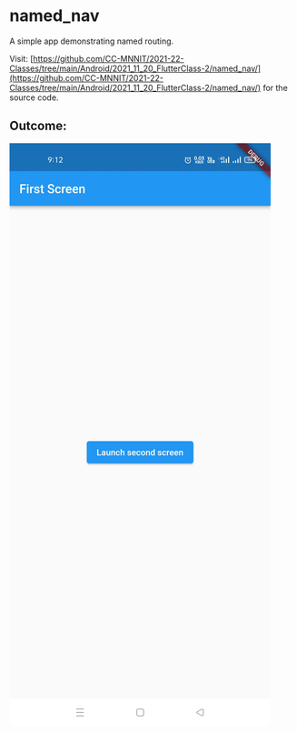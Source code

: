 # named_nav

A simple app demonstrating named routing.

Visit: [https://github.com/CC-MNNIT/2021-22-Classes/tree/main/Android/2021_11_20_FlutterClass-2/named_nav/](https://github.com/CC-MNNIT/2021-22-Classes/tree/main/Android/2021_11_20_FlutterClass-2/named_nav/) for the source code.

## Outcome:

![Screenshot](Screenshot.jpg)
